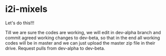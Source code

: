 # i2i-mixels
Let's do this!!!

Till we are sure the codes are working, we will edit in dev-alpha branch and commit agreed working changes to dev-beta, so that in the end all working codes will be in master and we can just upload the master zip file in their drive.
Request pulls from dev-alpha to dev-beta. 
